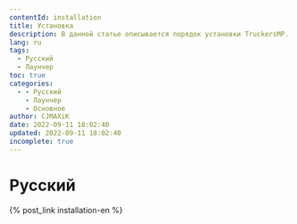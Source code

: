 ```yaml
---
contentId: installation
title: Установка
description: В данной статье описывается порядок установки TruckersMP.
lang: ru
tags:
  - Русский
  - Лаунчер
toc: true
categories:
  - - Русский
    - Лаунчер
    - Основное
author: CJMAXiK
date: 2022-09-11 18:02:40
updated: 2022-09-11 18:02:40
incomplete: true
---
```


# Русский

{% post_link installation-en %}
